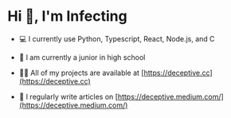 <h1 align="left">Hi 👋, I'm Infecting</h1>

- :computer: I currently use Python, Typescript, React, Node.js, and C

- :school: I am currently a junior in high school

- 👨‍💻 All of my projects are available at [https://deceptive.cc](https://deceptive.cc)

- 📝 I regularly write articles on [https://deceptive.medium.com/](https://deceptive.medium.com/)
